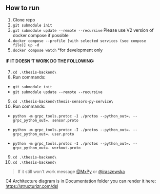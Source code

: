 
## How to run

1. Clone repo
2. ```git submodule init```
3. ```git submodule update --remote --recursive```
   Please use V2 version of docker compose if possible
5. ```docker compose --profile [with selected services (see compose file)] up -d```
6. ```docker compose watch``` *for development only 

#### IF IT DOESN'T WORK DO THE FOLLOWING:

7. ```cd .\thesis-backend\```
8. Run commands:
- ```git submodule init```
- ```git submodule update --remote --recursive```

9. ```cd .\thesis-backend\thesis-sensors-py-service\```
10. Run commands:
- `python -m grpc_tools.protoc -I ./protos --python_out=. --grpc_python_out=. sensor.proto`

- `python -m grpc_tools.protoc -I ./protos --python_out=. --grpc_python_out=. user.proto`

- `python -m grpc_tools.protoc -I ./protos --python_out=. --grpc_python_out=. workout.proto`
9. ```cd .\thesis-backend\```
10. ```cd .\thesis-backend\```


> If it still won't work message [@MxPy](https://github.com/MxPy) or [@iraszewska](https://github.com/iraszewska)



C4 Architecture diagram is in Documentation folder
you can render it here: https://structurizr.com/dsl
